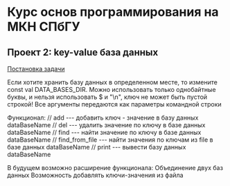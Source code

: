 # Курс основ программирования на МКН СПбГУ
## Проект 2: key-value база данных

[Постановка задачи](./TASK.md)

Если хотите хранить базу данных в определенном месте, то измените const val DATA_BASES_DIR.
Можно использовать только однобайтные буквы, и нельзя использовать $ и "\n", ключ не может быть пустой строкой!
Все аргументы передаются как параметры командной строки 

Функционал:
// add <dataBaseName> <key> <val> --- добавить ключ - значение в базу данных dataBaseName
// del <dataBaseName> <key> --- удалить значение по ключу в базе данных dataBaseName
// find <dataBaseName> <key> --- найти значение по ключу в базе данных dataBaseName
// find_from_file <dataBaseName> <file> --- найти значения по ключам из file в базе данных dataBaseName
// print <dataBaseName> --- вывести базу данных dataBaseName

В будущем возможно расширение функционала: 
Объединение двух баз данных 
Возможность добавлять ключи-значения из файла
